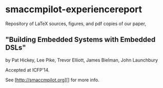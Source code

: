 # smaccmpilot-experiencereport

Repository of LaTeX sources, figures, and pdf copies of our paper,

## "Building Embedded Systems with Embedded DSLs"

by Pat Hickey, Lee Pike, Trevor Elliott, James Bielman, John Launchbury

Accepted at ICFP'14.

See [http://smaccmpilot.org][] for more info.




[http://smaccmpilot.org]: http://smaccmpilot.org
